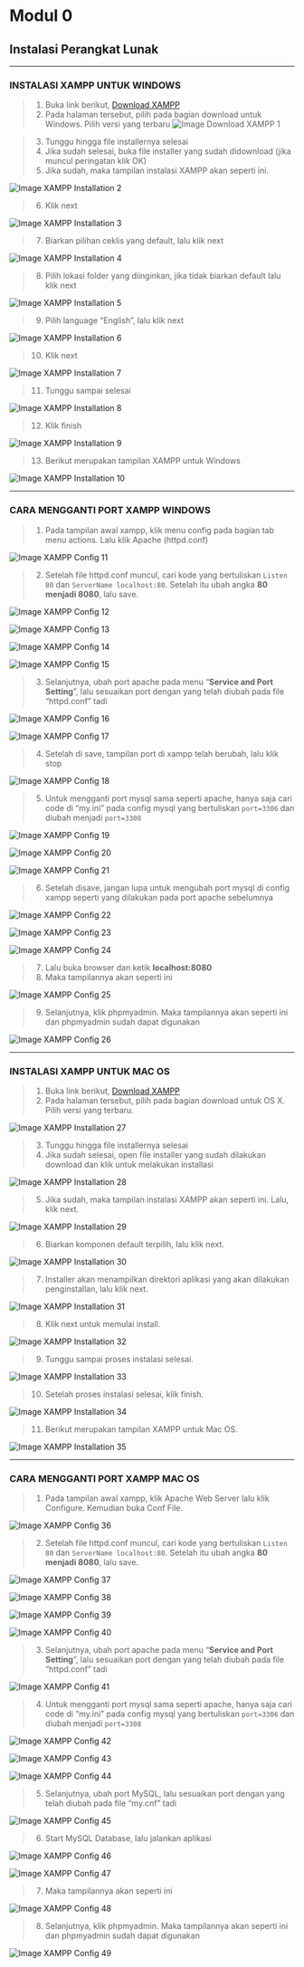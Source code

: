 # **Modul 0**

## Instalasi Perangkat Lunak

---

### INSTALASI XAMPP UNTUK WINDOWS

> 1. Buka link berikut, [Download XAMPP](https://www.apachefriends.org/download.html)
> 2. Pada halaman tersebut, pilih pada bagian download untuk Windows. Pilih versi yang terbaru
![Image Download XAMPP 1](img/1.png)

> 3. Tunggu hingga file installernya selesai
> 4. Jika sudah selesai, buka file installer yang sudah didownload (jika muncul peringatan klik OK)
> 5. Jika sudah, maka tampilan instalasi XAMPP akan seperti ini.

![Image XAMPP Installation 2](img/2.png)

> 6. Klik next

![Image XAMPP Installation 3](img/3.png)

> 7. Biarkan pilihan ceklis yang default, lalu klik next

![Image XAMPP Installation 4](img/4.png)

> 8. Pilih lokasi folder yang diinginkan, jika tidak biarkan default lalu klik next

![Image XAMPP Installation 5](img/5.png)

> 9. Pilih language “English”, lalu klik next

![Image XAMPP Installation 6](img/6.png)

> 10. Klik next

![Image XAMPP Installation 7](img/7.png)

> 11. Tunggu sampai selesai

![Image XAMPP Installation 8](img/8.png)

> 12. Klik finish

![Image XAMPP Installation 9](img/9.png)

> 13. Berikut merupakan tampilan XAMPP untuk Windows

![Image XAMPP Installation 10](img/10.png)

---

### CARA MENGGANTI PORT XAMPP WINDOWS

> 1. Pada tampilan awal xampp, klik menu config pada bagian tab menu actions. Lalu klik Apache (httpd.conf)

![Image XAMPP Config 11](img/11.png)

> 2. Setelah file httpd.conf muncul, cari kode yang bertuliskan `Listen 80` dan `ServerName localhost:80`. Setelah itu ubah angka **80 menjadi 8080**, lalu save.

![Image XAMPP Config 12](img/12.png)

![Image XAMPP Config 13](img/13.png)

![Image XAMPP Config 14](img/14.png)

![Image XAMPP Config 15](img/15.png)

> 3. Selanjutnya, ubah port apache pada menu “**Service and Port Setting**”, lalu sesuaikan port dengan yang telah diubah pada file “httpd.conf” tadi

![Image XAMPP Config 16](img/16.png)

![Image XAMPP Config 17](img/17.png)

> 4. Setelah di save, tampilan port di xampp telah berubah, lalu klik stop

![Image XAMPP Config 18](img/18.png)

> 5. Untuk mengganti port mysql sama seperti apache, hanya saja cari code di “my.ini” pada config mysql yang bertuliskan `port=3306` dan diubah menjadi `port=3308`

![Image XAMPP Config 19](img/19.png)

![Image XAMPP Config 20](img/20.png)

![Image XAMPP Config 21](img/21.png)

> 6. Setelah disave, jangan lupa untuk mengubah port mysql di config xampp seperti yang dilakukan pada port apache sebelumnya

![Image XAMPP Config 22](img/22.png)

![Image XAMPP Config 23](img/23.png)

![Image XAMPP Config 24](img/24.png)

> 7. Lalu buka browser dan ketik **localhost:8080**
> 8. Maka tampilannya akan seperti ini

![Image XAMPP Config 25](img/25.png)

> 9. Selanjutnya, klik phpmyadmin. Maka tampilannya akan seperti ini dan phpmyadmin sudah dapat digunakan

![Image XAMPP Config 26](img/26.png)

---

### INSTALASI XAMPP UNTUK MAC OS

> 1. Buka link berikut, [Download XAMPP](https://www.apachefriends.org/download.html)
> 2. Pada halaman tersebut, pilih pada bagian download untuk OS X. Pilih versi yang terbaru.

![Image XAMPP Installation 27](img/27.png)

> 3. Tunggu hingga file installernya selesai
> 4. Jika sudah selesai, open file installer yang sudah dilakukan download dan klik untuk melakukan installasi

![Image XAMPP Installation 28](img/28.png)

> 5. Jika sudah, maka tampilan instalasi XAMPP akan seperti ini. Lalu, klik next.

![Image XAMPP Installation 29](img/29.png)

> 6. Biarkan komponen default terpilih, lalu klik next.

![Image XAMPP Installation 30](img/30.png)

> 7. Installer akan menampilkan direktori aplikasi yang akan dilakukan penginstallan, lalu klik next.

![Image XAMPP Installation 31](img/31.png)

> 8. Klik next untuk memulai install.

![Image XAMPP Installation 32](img/32.png)

> 9. Tunggu sampai proses instalasi selesai.

![Image XAMPP Installation 33](img/33.png)

> 10. Setelah proses instalasi selesai, klik finish.

![Image XAMPP Installation 34](img/34.png)

> 11. Berikut merupakan tampilan XAMPP untuk Mac OS.

![Image XAMPP Installation 35](img/35.png)

---

### CARA MENGGANTI PORT XAMPP MAC OS

> 1. Pada tampilan awal xampp, klik Apache Web Server lalu klik Configure. Kemudian buka Conf File.

![Image XAMPP Config 36](img/36.png)

> 2. Setelah file httpd.conf muncul, cari kode yang bertuliskan `Listen 80` dan `ServerName localhost:80`. Setelah itu ubah angka **80 menjadi 8080**, lalu save.

![Image XAMPP Config 37](img/37.png)

![Image XAMPP Config 38](img/38.png)

![Image XAMPP Config 39](img/39.png)

![Image XAMPP Config 40](img/40.png)

> 3. Selanjutnya, ubah port apache pada menu “**Service and Port Setting**”, lalu sesuaikan port dengan yang telah diubah pada file “httpd.conf” tadi

![Image XAMPP Config 41](img/41.png)

> 4. Untuk mengganti port mysql sama seperti apache, hanya saja cari code di “my.ini” pada config mysql yang bertuliskan `port=3306` dan diubah menjadi `port=3308`

![Image XAMPP Config 42](img/42.png)

![Image XAMPP Config 43](img/43.png)

![Image XAMPP Config 44](img/44.png)

> 5. Selanjutnya, ubah port MySQL, lalu sesuaikan port dengan yang telah diubah pada file “my.cnf” tadi

![Image XAMPP Config 45](img/45.png)

> 6. Start MySQL Database, lalu jalankan aplikasi

![Image XAMPP Config 46](img/46.png)

![Image XAMPP Config 47](img/47.png)

> 7. Maka tampilannya akan seperti ini

![Image XAMPP Config 48](img/48.png)

> 8. Selanjutnya, klik phpmyadmin. Maka tampilannya akan seperti ini dan phpmyadmin sudah dapat digunakan

![Image XAMPP Config 49](img/49.png)